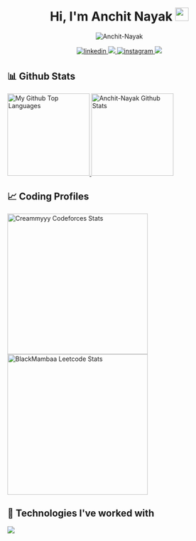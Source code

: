 <h1 align="center">Hi, I'm Anchit Nayak <img src="https://camo.githubusercontent.com/e8e7b06ecf583bc040eb60e44eb5b8e0ecc5421320a92929ce21522dbc34c891/68747470733a2f2f6d656469612e67697068792e636f6d2f6d656469612f6876524a434c467a6361737252346961377a2f67697068792e676966" width="30" /></h1>
<p align="center"> <img src="https://komarev.com/ghpvc/?username=Anchit-Nayak&label=Profile%20views&color=blue&style=for-the-badge&logo=eye" alt="Anchit-Nayak" /> </p>

<div align="center">
<a href="https://linkedin.com/in/anchit-nayak/" target="_blank">
<img src=https://img.shields.io/badge/linkedin-%231E77B5.svg?&style=for-the-badge&logo=linkedin&logoColor=white alt=linkedin style="margin-bottom: 5px;" />
</a>
<a href="mailto:anchitnayak00@gmail.com" target="_blank">
  <img src="https://img.shields.io/badge/Gmail-D14836?style=for-the-badge&logo=gmail&logoColor=white"/>
</a>
<a href="https://instagram.com/_anchitttt" target="_blank">
<img src=https://img.shields.io/badge/instagram-9C2FB7.svg?&style=for-the-badge&logo=instagram&logoColor=white alt=instagram style="margin-bottom: 5px;" />
</a>
<a href="https://www.codechef.com/users/anchitttt" target="_blank">
  <img src="https://img.shields.io/badge/codechef-703C1D?style=for-the-badge&logo=codechef&logoColor=white" />
</a>
</div>

## 📊 Github Stats

<span>
<a href="https://github.com/Anchit-Nayak">
<img height="185" src="https://github-readme-stats-redheadphone.vercel.app/api/top-langs/?username=Anchit-Nayak&layout=compact&langs_count=8&theme=github_dark&hide=SCSS,GLSL,GAP&border_color=404040" alt="My Github Top Languages" />
<img height="185" src="https://github-readme-stats-redheadphone.vercel.app/api?username=Anchit-Nayak&show_icons=true&count_private=true&theme=github_dark&border_color=404040" alt="Anchit-Nayak Github Stats" />
</a>
</span>



## 📈 Coding Profiles

<span>
<a href="https://codeforces.com/profile/Creammyyy">
<img height="316" src="https://codeforces-readme-stats.vercel.app/api/card?username=Creammyyy&theme=github_dark&force_username=true&border_color=404040" alt="Creammyyy Codeforces Stats"/>
</a>
<a href="https://leetcode.com/BlackMambaa">
<img width="full" height="316"src="https://leetcard.jacoblin.cool/BlackMambaa?theme=dark&font=Ubuntu&cache=14400&ext=heatmap&sheets=https://gist.githubusercontent.com/BlackMambaa/5e715e284c89cace8f5fa09f7fb930b8/raw/ec0be570f114124b1a2156a660d67baa0ab5639d/leetcode_stats_card.css" alt="BlackMambaa Leetcode Stats"/>
</a>
</span>



## 🧩 Technologies I've worked with
  <a href="https://skillicons.dev">
    <img src="https://skillicons.dev/icons?i=c,cpp,html,css,tailwind,js,react,vite,postman,docker,kubernetes,jenkins,express,nodejs,mongodb,vscode,git,bash,vim,vercel,aws,linux,github" />
  </a>
